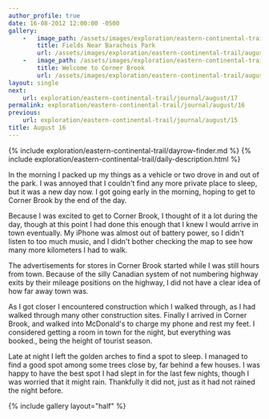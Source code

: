 ```yaml
---
author_profile: true
date: 16-08-2012 12:00:00 -0500
gallery:
    -   image_path: /assets/images/exploration/eastern-continental-trail/august/small/16-1.jpg
        title: Fields Near Barachois Park
        url: /assets/images/exploration/eastern-continental-trail/august/large/16-1.jpg
    -   image_path: /assets/images/exploration/eastern-continental-trail/august/small/16-2.jpg
        title: Welcome to Corner Brook
        url: /assets/images/exploration/eastern-continental-trail/august/large/16-2.jpg
layout: single
next:
    url: exploration/eastern-continental-trail/journal/august/17
permalink: exploration/eastern-continental-trail/journal/august/16
previous:
    url: exploration/eastern-continental-trail/journal/august/15
title: August 16
---
```

{% include exploration/eastern-continental-trail/dayrow-finder.md %}
{% include exploration/eastern-continental-trail/daily-description.html %}

In the morning I packed up my things as a vehicle or two drove in and out of the park. I was annoyed that I couldn't find any more private place to sleep, but it was a new day now. I got going early in the morning, hoping to get to Corner Brook by the end of the day.

Because I was excited to get to Corner Brook, I thought of it a lot during the day, though at this point I had done this enough that I knew I would arrive in town eventually. My iPhone was almost out of battery power, so I didn't listen to too much music, and I didn't bother checking the map to see how many more kilometers I had to walk.

The advertisements for stores in Corner Brook started while I was still hours from town. Because of the silly Canadian system of not numbering highway exits by their mileage positions on the highway, I did not have a clear idea of how far away town was.

As I got closer I encountered construction which I walked through, as I had walked through many other construction sites. Finally I arrived in Corner Brook, and walked into McDonald's to charge my phone and rest my feet. I considered getting a room in town for the night, but everything was booked., being the height of tourist season.

Late at night I left the golden arches to find a spot to sleep. I managed to find a good spot among some trees close by, far behind a few houses. I was happy to have the best spot I had slept in for the last few nights, though I was worried that it might rain. Thankfully it did not, just as it had not rained the night before.

{% include gallery layout="half" %}